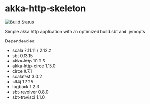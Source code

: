 # akka-http-skeleton

[![Build Status](https://travis-ci.org/witi83/akka-http-skeleton.svg?branch=master)](https://travis-ci.org/witi83/akka-http-skeleton)

Simple akka http application with an optimized build.sbt and .jvmopts

Dependencies:
* scala 2.11.11 / 2.12.2
* sbt 0.13.15
* akka-http 10.0.5
* akka-http-circe 1.15.0
* circe 0.7.1
* scalatest 3.0.2
* slf4j 1.7.25
* logback 1.2.3
* sbt-revolver 0.8.0
* sbt-travisci 1.1.0
